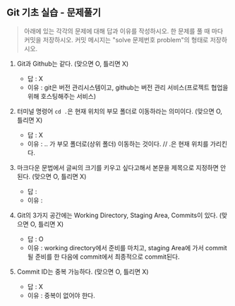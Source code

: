 ## Git 기초 실습 - 문제풀기

> 아래에 있는 각각의 문제에 대해 답과 이유를 작성하시오.
> 한 문제를 풀 때 마다 커밋을 저장하시오. 커밋 메시지는 "solve 문제번호 problem"의 형태로 저장하시오.



1. Git과 Github는 같다. (맞으면 O, 틀리면 X)

   - 답 : X
   - 이유 : git은  버전 관리시스템이고, github는 버전 관리 서비스(프로젝트 협업을 위해 호스팅해주는 서비스)

   

2. 터미널 명령어 `cd .`은 현재 위치의 부모 폴더로 이동하라는 의미이다. (맞으면 O, 틀리면 X)

   - 답 : X
   - 이유 : .. 가 부모 폴더로(상위 폴더) 이동하는 것이다. // .은 현재 위치를 가리킨다. 



3. 마크다운 문법에서 글씨의 크기를 키우고 싶다고해서 본문을 제목으로 지정하면 안된다. (맞으면 O, 틀리면 X)
   - 답 : 
   - 이유 :



4. Git의 3가지 공간에는 Working Directory, Staging Area, Commits이 있다. (맞으면 O, 틀리면 X)
   - 답 : O
   - 이유 : working directory에서 준비를 마치고, staging Area에 가서 commit될 준비를 한 다음에 commit에서 최종적으로 commit된다. 



5. Commit ID는 중복 가능하다. (맞으면 O, 틀리면 X)
   - 답 : X 
   - 이유 : 중복이 없어야 한다. 